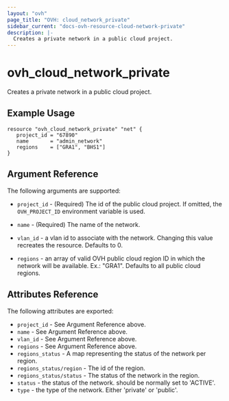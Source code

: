 ```yaml
---
layout: "ovh"
page_title: "OVH: cloud_network_private"
sidebar_current: "docs-ovh-resource-cloud-network-private"
description: |-
  Creates a private network in a public cloud project.
---
```


# ovh_cloud_network_private

Creates a private network in a public cloud project.

## Example Usage

```
resource "ovh_cloud_network_private" "net" {
   project_id = "67890"
   name       = "admin_network"
   regions    = ["GRA1", "BHS1"]
}
```

## Argument Reference

The following arguments are supported:

* `project_id` - (Required) The id of the public cloud project. If omitted,
    the `OVH_PROJECT_ID` environment variable is used.

* `name` - (Required) The name of the network.

* `vlan_id` - a vlan id to associate with the network.
   Changing this value recreates the resource. Defaults to 0.

* `regions` - an array of valid OVH public cloud region ID in which the network
   will be available. Ex.: "GRA1". Defaults to all public cloud regions.

## Attributes Reference

The following attributes are exported:

* `project_id` - See Argument Reference above.
* `name` - See Argument Reference above.
* `vlan_id` - See Argument Reference above.
* `regions` - See Argument Reference above.
* `regions_status` - A map representing the status of the network per region.
* `regions_status/region` - The id of the region.
* `regions_status/status` - The status of the network in the region.
* `status` - the status of the network. should be normally set to 'ACTIVE'.
* `type` - the type of the network. Either 'private' or 'public'. 
